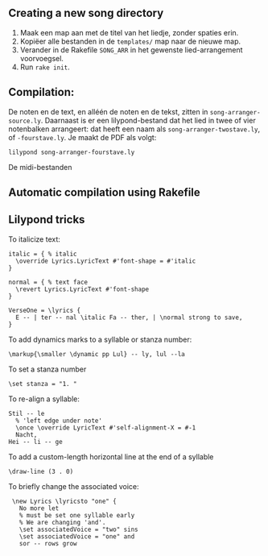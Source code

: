 ## Creating a new song directory

1. Maak een map aan met de titel van het liedje, zonder spaties erin.
2. Kopiëer alle bestanden in de `templates/` map naar de nieuwe map.
3. Verander in de Rakefile `SONG_ARR` in het gewenste lied-arrangement
   voorvoegsel.
4. Run `rake init`.


## Compilation:

De noten en de text, en alléén de noten en de tekst, zitten in
`song-arranger-source.ly`. Daarnaast is er een lilypond-bestand dat het
lied in twee of vier notenbalken arrangeert: dat heeft een naam als
`song-arranger-twostave.ly`, of `-fourstave.ly`. Je maakt de PDF als
volgt:

    lilypond song-arranger-fourstave.ly

De midi-bestanden

## Automatic compilation using Rakefile

## Lilypond tricks

To italicize text: 

    italic = { % italic
      \override Lyrics.LyricText #'font-shape = #'italic
    }

    normal = { % text face
      \revert Lyrics.LyricText #'font-shape
    }

    VerseOne = \lyrics {
      E -- | ter -- nal \italic Fa -- ther, | \normal strong to save,
    }


To add dynamics marks to a syllable or stanza number:

    \markup{\smaller \dynamic pp Lul} -- ly, lul --la


To set a stanza number

    \set stanza = "1. "


To re-align a syllable:
  
    Stil -- le 
      % 'left edge under note'
      \once \override LyricText #'self-alignment-X = #-1
      Nacht,
    Hei -- li -- ge


To add a custom-length horizontal line at the end of a syllable

    \draw-line (3 . 0)


To briefly change the associated voice:

     \new Lyrics \lyricsto "one" {
       No more let
       % must be set one syllable early
       % We are changing 'and'.
       \set associatedVoice = "two" sins 
       \set associatedVoice = "one" and
       sor -- rows grow
